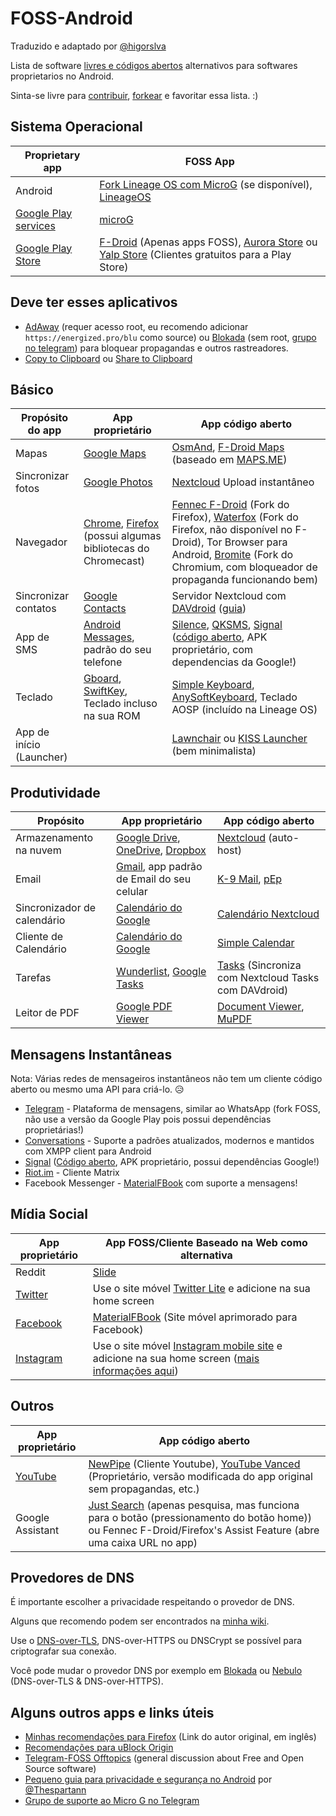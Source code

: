 # FOSS-Android
[Lista Original]:(https://github.com/theel0ja/foss-android/edit/master/README.md)
Traduzido e adaptado por [@higorslva](https://github.com/higorslva)

Lista de software [livres e códigos abertos](https://pt.wikipedia.org/wiki/Software_livre_e_de_c%C3%B3digo_aberto) alternativos para softwares proprietarios no Android.

Sinta-se livre para [contribuir](https://github.com/theel0ja/foss-android/edit/master/README.md), [forkear](https://github.com/theel0ja/foss-android/fork) e favoritar essa lista. :)

## Sistema Operacional

|Proprietary app|FOSS App|
|---------------|--------|
|Android|[Fork Lineage OS com MicroG](https://lineage.microg.org/) (se disponível), [LineageOS](https://lineageos.org/)|
|[Google Play services](https://pt.wikipedia.org/wiki/Google_Play_Services)|[microG](https://microg.org/)|
|[Google Play Store](https://pt.wikipedia.org/wiki/Google_Play)|[F-Droid](https://f-droid.org/pt/) (Apenas apps FOSS), [Aurora Store](https://f-droid.org/en/packages/com.dragons.aurora/) ou [Yalp Store](https://f-droid.org/packages/com.github.yeriomin.yalpstore/) (Clientes gratuitos para a Play Store)|

## Deve ter esses aplicativos

* [AdAway](https://f-droid.org/packages/org.adaway/) (requer acesso root, eu recomendo adicionar `https://energized.pro/blu` como source) ou [Blokada](https://blokada.org/) (sem root, [grupo no telegram](https://t.me/blokadachat)) para bloquear propagandas e outros rastreadores.
* [Copy to Clipboard](https://f-droid.org/en/packages/se.johanhil.clipboard/) ou [Share to Clipboard](https://f-droid.org/en/packages/com.tengu.sharetoclipboard/)

## Básico

|Propósito do app|App proprietário|App código aberto|
|------------------|---------------|--------|
|Mapas|[Google Maps](https://play.google.com/store/apps/details?id=com.google.android.apps.maps&hl=en)|[OsmAnd](https://f-droid.org/packages/net.osmand.plus/), [F-Droid Maps](https://f-droid.org/en/packages/com.github.axet.maps/) (baseado em [MAPS.ME](https://maps.me/))|
|Sincronizar fotos|[Google Photos](https://play.google.com/store/apps/details?id=com.google.android.apps.photos&hl=en)|[Nextcloud](https://nextcloud.com/) Upload instantâneo|
|Navegador|[Chrome](https://play.google.com/store/apps/details?id=com.android.chrome), [Firefox](https://play.google.com/store/apps/details?id=org.mozilla.firefox) (possui algumas bibliotecas do Chromecast)|[Fennec F-Droid](https://f-droid.org/en/packages/org.mozilla.fennec_fdroid/) (Fork do Firefox), [Waterfox](https://play.google.com/store/apps/details?id=org.waterfoxproject.waterfox) (Fork do Firefox, não disponível no F-Droid), Tor Browser para Android, [Bromite](https://www.bromite.org/) (Fork do Chromium, com bloqueador de propaganda funcionando bem)|
|Sincronizar contatos|[Google Contacts](https://en.wikipedia.org/wiki/Google_Contacts)|Servidor Nextcloud com [DAVdroid](https://f-droid.org/en/packages/at.bitfire.davdroid/) ([guia](https://www.davdroid.com/tested-with/nextcloud/))|
|App de SMS|[Android Messages](https://play.google.com/store/apps/details?id=com.google.android.apps.messaging&hl=en), padrão do seu telefone|[Silence](https://f-droid.org/en/packages/org.smssecure.smssecure/), [QKSMS](https://f-droid.org/packages/com.moez.QKSMS/), [Signal](https://signal.org/android/apk/) ([código aberto](https://github.com/signalapp/Signal-Android), APK proprietário, com dependencias da Google!)|
|Teclado|[Gboard](https://play.google.com/store/apps/details?id=com.google.android.inputmethod.latin), [SwiftKey](https://play.google.com/store/apps/details?id=com.touchtype.swiftkey), Teclado incluso na sua ROM|[Simple Keyboard](https://f-droid.org/en/packages/rkr.simplekeyboard.inputmethod/), [AnySoftKeyboard](https://anysoftkeyboard.github.io/), Teclado AOSP (incluído na Lineage OS)|
|App de início (Launcher)||[Lawnchair](https://f-droid.org/packages/ch.deletescape.lawnchair.plah/) ou [KISS Launcher](https://f-droid.org/en/packages/fr.neamar.kiss/) (bem minimalista)

## Produtividade

|Propósito|App proprietário|App código aberto|
|-------|---------------|--------|
|Armazenamento na nuvem|[Google Drive](https://play.google.com/store/apps/details?id=com.google.android.apps.docs), [OneDrive](https://play.google.com/store/apps/details?id=com.microsoft.skydrive), [Dropbox](https://play.google.com/store/apps/details?id=com.dropbox.android)|[Nextcloud](https://nextcloud.com/) (auto-host)|
|Email|[Gmail](https://play.google.com/store/apps/details?id=com.google.android.gm), app padrão de Email do seu celular|[K-9 Mail](https://f-droid.org/en/packages/com.fsck.k9/), [pEp](https://f-droid.org/packages/security.pEp/)|
|Sincronizador de calendário|[Calendário do Google](https://www.google.com/calendar/about/)|[Calendário Nextcloud](https://apps.nextcloud.com/apps/calendar)|
|Cliente de Calendário|[Calendário do Google](https://play.google.com/store/apps/details?id=com.google.android.calendar)|[Simple Calendar](https://f-droid.org/packages/com.simplemobiletools.calendar/)|
|Tarefas|[Wunderlist](https://play.google.com/store/apps/details?id=com.wunderkinder.wunderlistandroid), [Google Tasks](https://play.google.com/store/apps/details?id=com.google.android.apps.tasks)|[Tasks](https://f-droid.org/en/packages/org.dmfs.tasks/) (Sincroniza com Nextcloud Tasks com DAVdroid)|
|Leitor de PDF|[Google PDF Viewer](https://play.google.com/store/apps/details?id=com.google.android.apps.pdfviewer&hl=en_US)|[Document Viewer](https://f-droid.org/en/packages/org.sufficientlysecure.viewer/), [MuPDF](https://f-droid.org/en/packages/com.artifex.mupdf.viewer.app/)|

## Mensagens Instantâneas

Nota: Várias redes de mensageiros instantâneos não tem um cliente código aberto ou mesmo uma API para criá-lo. 😥

* [Telegram](https://f-droid.org/en/packages/org.telegram.messenger/) - Plataforma de mensagens, similar ao WhatsApp (fork FOSS, não use a versão da Google Play pois possui dependências proprietárias!)
* [Conversations](https://f-droid.org/en/packages/eu.siacs.conversations/) - Suporte a padrões atualizados, modernos e mantidos com XMPP client para Android
* [Signal](https://signal.org/android/apk/) ([Código aberto](https://github.com/signalapp/Signal-Android), APK proprietário, possui dependências Google!)
* [Riot.im](https://f-droid.org/packages/im.vector.alpha/) - Cliente Matrix
* Facebook Messenger - [MaterialFBook](https://github.com/ZeeRooo/MaterialFBook) com suporte a mensagens!

## Mídia Social

|App proprietário|App FOSS/Cliente Baseado na Web como alternativa|
|---------------|-------------------------------------|
|Reddit|[Slide](https://f-droid.org/en/packages/me.ccrama.redditslide/)|
|[Twitter](https://play.google.com/store/apps/details?id=com.twitter.android)|Use o site móvel [Twitter Lite](https://mobile.twitter.com/home) e adicione na sua home screen|
|[Facebook](https://play.google.com/store/apps/details?id=com.facebook.katana&hl=en)|[MaterialFBook](https://github.com/ZeeRooo/MaterialFBook) (Site móvel aprimorado para Facebook)|
|[Instagram](https://play.google.com/store/apps/details?id=com.instagram.android)|Use o site móvel [Instagram mobile site](https://www.instagram.com/) e adicione na sua home screen ([mais informações aqui](https://www.androidpolice.com/2017/05/10/instagram-new-mobile-web-app-ability-upload-photos/))|

## Outros

|App proprietário|App código aberto|
|---------------|--------|
|[YouTube](https://play.google.com/store/apps/details?id=com.google.android.youtube&hl=en)|[NewPipe](https://f-droid.org/en/packages/org.schabi.newpipe/) (Cliente Youtube), [YouTube Vanced](https://forum.xda-developers.com/android/apps-games/app-youtube-vanced-edition-t3758757) (Proprietário, versão modificada do app original sem propagandas, etc.)
|Google Assistant|[Just Search](https://f-droid.org/packages/co.pxhouse.sas/) (apenas pesquisa, mas funciona para o botão (pressionamento do botão home)) ou Fennec F-Droid/Firefox's Assist Feature (abre uma caixa URL no app)|

<!--

## Basics

|Purpose|Proprietary app|FOSS App|
|-------|---------------|--------|

-->

## Provedores de DNS

É importante escolher a privacidade respeitando o provedor de DNS.

Alguns que recomendo podem ser encontrados na [minha wiki](https://wiki.lelux.fi/dns/resolvers).

Use o [DNS-over-TLS](https://wiki.lelux.fi/dns-over-tls/#android), DNS-over-HTTPS ou DNSCrypt se possível para criptografar sua conexão.

Você pode mudar o provedor DNS por exemplo em [Blokada](https://blokada.org/) ou [Nebulo](https://smokescreen.app/) (DNS-over-TLS & DNS-over-HTTPS).


## Alguns outros apps e links úteis

* [Minhas recomendações para Firefox](https://github.com/theel0ja/firefox-recommendations/blob/master/README.md) (Link do autor original, em inglês)
* [Recomendações para uBlock Origin](https://github.com/theel0ja/ubo-recommendations/blob/master/README.md)
* [Telegram-FOSS Offtopics](https://t.me/tfossofftop) (general discussion about Free and Open Source software)
* [Pequeno guia para privacidade e segurança no Android](https://t.me/AOSDPx/80) por [@Thespartann](https://github.com/Thespartann)
* [Grupo de suporte ao Micro G no Telegram](https://t.me/microGSupport) 
 
